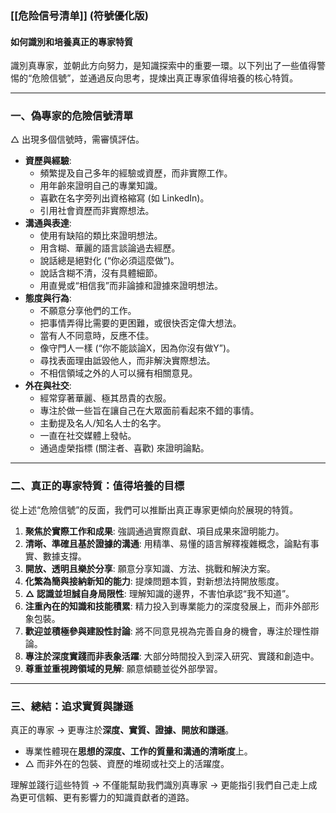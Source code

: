
### **[[危险信号清单]] (符號優化版)**

#### 如何識別和培養真正的專家特質

識別真專家，並朝此方向努力，是知識探索中的重要一環。以下列出了一些值得警惕的“危險信號”，並通過反向思考，提煉出真正專家值得培養的核心特質。

---

### 一、偽專家的危險信號清單

△ 出現多個信號時，需審慎評估。

*   **資歷與經驗**:
    *   頻繁提及自己多年的經驗或資歷，而非實際工作。
    *   用年齡來證明自己的專業知識。
    *   喜歡在名字旁列出資格縮寫 (如 LinkedIn)。
    *   引用社會資歷而非實際想法。
*   **溝通與表達**:
    *   使用有缺陷的類比來證明想法。
    *   用含糊、華麗的語言談論過去經歷。
    *   說話總是絕對化 (“你必須這麼做”)。
    *   說話含糊不清，沒有具體細節。
    *   用直覺或“相信我”而非論據和證據來證明想法。
*   **態度與行為**:
    *   不願意分享他們的工作。
    *   把事情弄得比需要的更困難，或很快否定偉大想法。
    *   當有人不同意時，反應不佳。
    *   像守門人一樣 (“你不能談論X，因為你沒有做Y”)。
    *   尋找表面理由詆毀他人，而非解決實際想法。
    *   不相信領域之外的人可以擁有相關意見。
*   **外在與社交**:
    *   經常穿著華麗、極其昂貴的衣服。
    *   專注於做一些旨在讓自己在大眾面前看起來不錯的事情。
    *   主動提及名人/知名人士的名字。
    *   一直在社交媒體上發帖。
    *   通過虛榮指標 (關注者、喜歡) 來證明論點。

---

### 二、真正的專家特質：值得培養的目標

從上述“危險信號”的反面，我們可以推斷出真正專家更傾向於展現的特質。

1.  **聚焦於實際工作和成果**: 強調通過實際貢獻、項目成果來證明能力。
2.  **清晰、準確且基於證據的溝通**: 用精準、易懂的語言解釋複雜概念，論點有事實、數據支撐。
3.  **開放、透明且樂於分享**: 願意分享知識、方法、挑戰和解決方案。
4.  **化繁為簡與接納新知的能力**: 提煉問題本質，對新想法持開放態度。
5.  **△ 認識並坦誠自身局限性**: 理解知識的邊界，不害怕承認“我不知道”。
6.  **注重內在的知識和技能積累**: 精力投入到專業能力的深度發展上，而非外部形象包裝。
7.  **歡迎並積極參與建設性討論**: 將不同意見視為完善自身的機會，專注於理性辯論。
8.  **專注於深度實踐而非表象活躍**: 大部分時間投入到深入研究、實踐和創造中。
9.  **尊重並重視跨領域的見解**: 願意傾聽並從外部學習。

---

### 三、總結：追求實質與謙遜

真正的專家 → 更專注於**深度、實質、證據、開放和謙遜**。
*   專業性體現在**思想的深度、工作的質量和溝通的清晰度**上。
*   △ 而非外在的包裝、資歷的堆砌或社交上的活躍度。

理解並踐行這些特質 → 不僅能幫助我們識別真專家 → 更能指引我們自己走上成為更可信賴、更有影響力的知識貢獻者的道路。